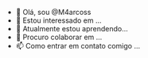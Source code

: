 - 👋 Olá, sou @M4arcoss
- 👀 Estou interessado em ...
- 🌱 Atualmente estou aprendendo...
- 💞️ Procuro colaborar em ...
- 📫 Como entrar em contato comigo ...

<!---
M4arcoss/M4arcoss is a ✨ special ✨ repository because its `README.md` (this file) appears on your GitHub profile.
You can click the Preview link to take a look at your changes.
--->
